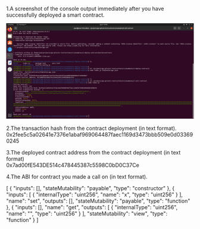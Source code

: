 
1.A screenshot of the console output immediately after you have successfully deployed a smart contract.

<img src="https://github.com/jcervante/CBKTASKs/blob/main/TASK03/img4.png">

2.The transaction hash from the contract deployment (in text format).
    0x2fee5c5a02641e7376e1abaf969064487faec1169d3473bbb509e0d033690245

3.The deployed contract address from the contract deployment (in text format)<br>
    0x7ad00fE543DE514c478445387c5598C0bD0C37Ce
    
4.The ABI for contract you made a call on (in text format). 

[
  {
    "inputs": [],
    "stateMutability": "payable",
    "type": "constructor"
  },
  {
    "inputs": [
      {
        "internalType": "uint256",
        "name": "x",
        "type": "uint256"
      }
    ],
    "name": "set",
    "outputs": [],
    "stateMutability": "payable",
    "type": "function"
  },
  {
    "inputs": [],
    "name": "get",
    "outputs": [
      {
        "internalType": "uint256",
        "name": "",
        "type": "uint256"
      }
    ],
    "stateMutability": "view",
    "type": "function"
  }
]
